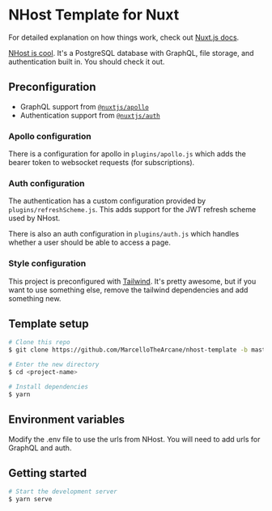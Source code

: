 # NHost Template for Nuxt

For detailed explanation on how things work, check out [Nuxt.js docs](https://nuxtjs.org).

[NHost is cool](https://nhost.io/). It's a PostgreSQL database with GraphQL, file storage, and authentication built in. You should check it out.

## Preconfiguration

 - GraphQL support from [`@nuxtjs/apollo`](https://github.com/nuxt-community/apollo-module)
 - Authentication support from [`@nuxtjs/auth`](https://github.com/nuxt-community/auth-module)

### Apollo configuration

There is a configuration for apollo in `plugins/apollo.js` which adds the bearer token to websocket requests (for subscriptions).

### Auth configuration

The authentication has a custom configuration provided by `plugins/refreshScheme.js`. This adds support for the JWT refresh scheme used by NHost.

There is also an auth configuration in `plugins/auth.js` which handles whether a user should be able to access a page.

### Style configuration

This project is preconfigured with [Tailwind](https://tailwindcss.com/). It's pretty awesome, but if you want to use something else, remove the tailwind dependencies and add something new.

## Template setup

``` bash
# Clone this repo
$ git clone https://github.com/MarcelloTheArcane/nhost-template -b master --single-branch <project-name>

# Enter the new directory
$ cd <project-name>

# Install dependencies
$ yarn
```

## Environment variables

Modify the .env file to use the urls from NHost. You will need to add urls for GraphQL and auth.

## Getting started

``` bash
# Start the development server
$ yarn serve
```
